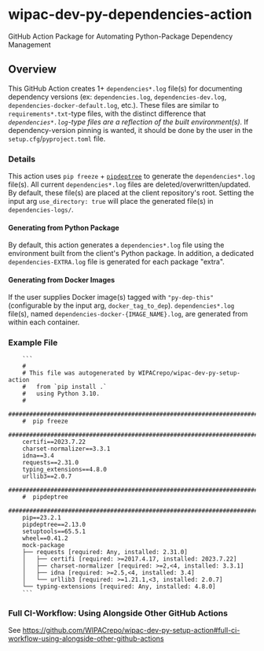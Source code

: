 # wipac-dev-py-dependencies-action

GitHub Action Package for Automating Python-Package Dependency Management

## Overview

This GitHub Action creates 1+ `dependencies*.log` file(s) for documenting dependency versions (ex: `dependencies.log`, `dependencies-dev.log`, `dependencies-docker-default.log`, etc.). These files are similar to `requirements*.txt`-type files, with the distinct difference that *`dependencies*.log`-type files are a reflection of the built environment(s).* If dependency-version pinning is wanted, it should be done by the user in the `setup.cfg`/`pyproject.toml` file.

### Details

This action uses `pip freeze` + [`pipdeptree`](https://pypi.org/project/pipdeptree/) to generate the `dependencies*.log` file(s). All current `dependencies*.log` files are deleted/overwritten/updated. By default, these file(s) are placed at the client repository's root. Setting the input arg `use_directory: true` will place the generated file(s) in `dependencies-logs/`.

#### Generating from Python Package

By default, this action generates a `dependencies*.log` file using the environment built from the client's Python package. In addition, a dedicated `dependencies-EXTRA.log` file is generated for each package "extra".

#### Generating from Docker Images

If the user supplies Docker image(s) tagged with `"py-dep-this"` (configurable by the input arg, `docker_tag_to_dep`). `dependencies*.log` file(s), named `dependencies-docker-{IMAGE_NAME}.log`, are generated from within each container.

### Example File

        ```
        #
        # This file was autogenerated by WIPACrepo/wipac-dev-py-setup-action
        #   from `pip install .`
        #   using Python 3.10.
        #
        ########################################################################
        #  pip freeze
        ########################################################################
        certifi==2023.7.22
        charset-normalizer==3.3.1
        idna==3.4
        requests==2.31.0
        typing_extensions==4.8.0
        urllib3==2.0.7
        ########################################################################
        #  pipdeptree
        ########################################################################
        pip==23.2.1
        pipdeptree==2.13.0
        setuptools==65.5.1
        wheel==0.41.2
        mock-package
        ├── requests [required: Any, installed: 2.31.0]
        │   ├── certifi [required: >=2017.4.17, installed: 2023.7.22]
        │   ├── charset-normalizer [required: >=2,<4, installed: 3.3.1]
        │   ├── idna [required: >=2.5,<4, installed: 3.4]
        │   └── urllib3 [required: >=1.21.1,<3, installed: 2.0.7]
        └── typing-extensions [required: Any, installed: 4.8.0]
        ```

### Full CI-Workflow: Using Alongside Other GitHub Actions

See https://github.com/WIPACrepo/wipac-dev-py-setup-action#full-ci-workflow-using-alongside-other-github-actions

